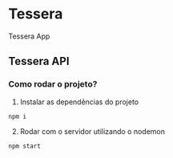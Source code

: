 # Tessera
Tessera App

## Tessera API

### Como rodar o projeto?

1. Instalar as dependências do projeto
```
npm i
```

2. Rodar com o servidor utilizando o nodemon

```
npm start
```
